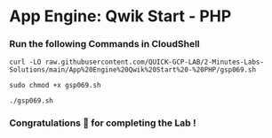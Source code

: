# App Engine: Qwik Start - PHP

### Run the following Commands in CloudShell

```
curl -LO raw.githubusercontent.com/QUICK-GCP-LAB/2-Minutes-Labs-Solutions/main/App%20Engine%20Qwik%20Start%20-%20PHP/gsp069.sh

sudo chmod +x gsp069.sh

./gsp069.sh
```

### Congratulations 🎉 for completing the Lab !
